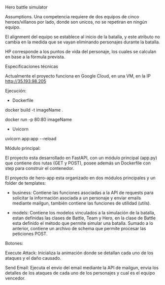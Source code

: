Hero battle simulator

Assumptions.
Una competencia requiere de dos equipos de cinco heroes/villanos por lado, donde son unicos, no se repetiran
en ningún equipo. 

El alignment del equipo se establece al inicio de la batalla, y este atributo no cambia en la medida que se
vayan eliminando personajes durante la batalla.

HP corresponde a los puntos de vida del personaje, los cuales se calculan en base a la fórmula prevista.

Especificaciones técnicas

Actualmente el proyecto funciona en Google Cloud, en una VM, en la IP http://35.193.98.205

Ejecución:

- Dockerfile

docker build -t imageName .

docker run -p 80:80 imageName

- Uvicorn

uvicorn app:app --reload


Módulo principal:

El proyecto esta desarrollado en FastAPI, con un módulo principal (app.py) que contiene dos rutas (GET y POST), 
posee además un Dockerfile con step para construir el contenedor.

El proyecto de hero-app esta organizado en dos módulos principales y un folder de templates:

- business: Contiene las funciones asociadas a la API de requests para solicitar la información asociada a un
personaje y enviar emails mediante mailgun, también contiene las funciones de utilidad (utils).

- models: Contiene los modelos vinculados a la simulación de la batalla, estan definidas las clases de Battle, Team y Hero, en la clase de Battle esta definido el método que permite simular una batalla. Sumado a lo anterior, contiene un archivo de schema que permite procesar las peticiones POST.


Botones:

Execute Attack: Inicializa la animación donde se detallan cada uno de los ataques y el daño causado.

Send Email: Ejecuta el envio del email mediante la API de mailgun, envia los detalles de los ataques de cada uno
de los personajes y cual es el equipo vencedor.
